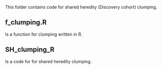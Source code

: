 This folder contains code for shared heredity (Discovery cohort) clumping.

## f_clumping.R
Is a function for clumping written in R.

## SH_clumping_R
Is a code for for shared heredity clumping.
